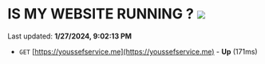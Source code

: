 # IS MY WEBSITE RUNNING ? [![](https://img.shields.io/static/v1?label=Sponsor&message=%E2%9D%A4&logo=GitHub&color=%23fe8e86)](https://github.com/sponsors/<username>)

Last updated: **1/27/2024, 9:02:13 PM**

- `GET` [https://youssefservice.me](https://youssefservice.me) - **Up** (171ms)
